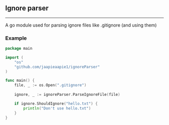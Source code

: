 ## Ignore parser
______
A go module used for parsing ignore files like .gitignore (and using them)

### Example

```go
package main

import (
	"os"
	"github.com/jaapieaapie1/ignoreParser"
)

func main() {
	file, _ := os.Open(".gitignore")
	
	ignore, _ := ignoreParser.ParseIgnoreFile(file)

	if ignore.ShouldIgnore("hello.txt") {
        println("Don't use hello.txt")
	}
}
```
